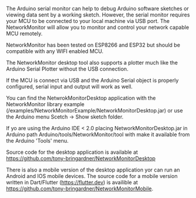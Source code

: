 
The Arduino serial monitor can help to debug Arduino software sketches or viewing data sent by a working sketch. 
However, the serial monitor requires your MCU to be connected to your local machine via USB port.
The NetworkMonitor will allow you to monitor and control your network capable MCU remotely.

NetworkMonitor has been tested on ESP8266 and ESP32 but should be compatible with any WIFI enabled MCU.

The NetworkMonitor desktop tool also supports a plotter much like the Arduino Serial Plotter without the USB connection.

If the MCU is connect via USB and the Arduino Serial object is properly configured, serial input and output will work as well.

You can find the NetwrokMonitorDesktop application with the NetworkMonitor library example (/examples/NetworkMonitorExample/NetworkMonitorDesktop.jar) or use the Arduino menu Scetch -> Show sketch folder.

If yo are using the Arduino IDE < 2.0 placing NetworkMonitorDesktop.jar in Arduino path Arduino/tools/NetworkMonitor/tool with make it available from the Arduino 'Tools' menu.



Source code for the desktop application is available at https://github.com/tony-bringardner/NetworkMonitorDesktop

There is also a mobile version of the desktop application yor can run an Android and IOS mobile devices. 
The source code for a mobile version written in Dart/Flutter (https://flutter.dev) is availible at https://github.com/tony-bringardner/NetworkMonitorMobile.
